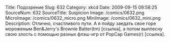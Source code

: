 Title: Подозрение 
Slug: 632 
Category: xkcd 
Date: 2009-09-15 09:58:25 
SourceNum: 632 
SourceTitle: Suspicion 
Image: /comics/0632.png 
MicroImage: /comics/0632_micro.png 
MiniImage: /comics/0632_mini.png 
Description: Отлично, счастливого пути. А я пойду заедать свое горе мороженым Ben&Jerry's Brownie Batter(tm) [ссылка], а потом выплесну свою злость с помощью разных флэш-игр от PopCap Games(r) [ссылка]. 

